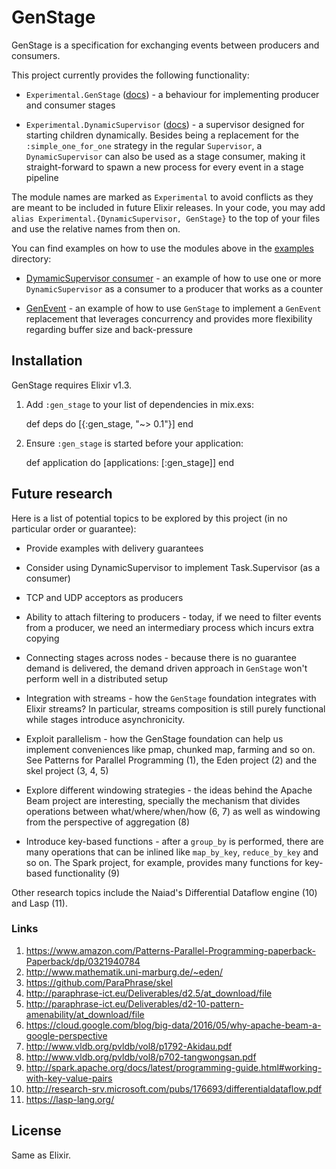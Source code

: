 # GenStage

GenStage is a specification for exchanging events between producers and consumers.

This project currently provides the following functionality:

  * `Experimental.GenStage` ([docs](https://hexdocs.pm/gen_stage/Experimental.GenStage.html)) - a behaviour for implementing producer and consumer stages

  * `Experimental.DynamicSupervisor` ([docs](https://hexdocs.pm/gen_stage/Experimental.DynamicSupervisor.html)) - a supervisor designed for starting children dynamically. Besides being a replacement for the `:simple_one_for_one` strategy in the regular `Supervisor`, a `DynamicSupervisor` can also
  be used as a stage consumer, making it straight-forward to spawn a new process for every
  event in a stage pipeline

The module names are marked as `Experimental` to avoid conflicts as they are meant to be included in future Elixir releases. In your code, you may add `alias Experimental.{DynamicSupervisor, GenStage}` to the top of your files and use the relative names from then on.

You can find examples on how to use the modules above in the [examples](examples) directory:

  * [DymamicSupervisor consumer](examples/dynamic_supervisor_consumer.exs) - an example of how to use one or more `DynamicSupervisor` as a consumer to a producer that works as a counter

  * [GenEvent](examples/gen_event.exs) - an example of how to use `GenStage` to implement a `GenEvent` replacement that leverages concurrency and provides more flexibility regarding buffer size and back-pressure

## Installation

GenStage requires Elixir v1.3.

  1. Add `:gen_stage` to your list of dependencies in mix.exs:

        def deps do
          [{:gen_stage, "~> 0.1"}]
        end

  2. Ensure `:gen_stage` is started before your application:

        def application do
          [applications: [:gen_stage]]
        end

## Future research

Here is a list of potential topics to be explored by this project (in no particular order or guarantee):

  * Provide examples with delivery guarantees

  * Consider using DynamicSupervisor to implement Task.Supervisor (as a consumer)

  * TCP and UDP acceptors as producers

  * Ability to attach filtering to producers - today, if we need to filter events from a producer, we need an intermediary process which incurs extra copying

  * Connecting stages across nodes - because there is no guarantee demand is delivered, the demand driven approach in `GenStage` won't perform well in a distributed setup

  * Integration with streams - how the `GenStage` foundation integrates with Elixir streams? In particular, streams composition is still purely functional while stages introduce asynchronicity.

  * Exploit parallelism - how the GenStage foundation can help us implement conveniences like pmap, chunked map, farming and so on. See Patterns for Parallel Programming (1), the Eden project (2) and the skel project (3, 4, 5)

  * Explore different windowing strategies - the ideas behind the Apache Beam project are interesting, specially the mechanism that divides operations between what/where/when/how (6, 7) as well as windowing from the perspective of aggregation (8)

  * Introduce key-based functions - after a `group_by` is performed, there are many operations that can be inlined like `map_by_key`, `reduce_by_key` and so on. The Spark project, for example, provides many functions for key-based functionality (9)

Other research topics include the Naiad's Differential Dataflow engine (10) and Lasp (11).

### Links

  1.  https://www.amazon.com/Patterns-Parallel-Programming-paperback-Paperback/dp/0321940784
  2.  http://www.mathematik.uni-marburg.de/~eden/
  3.  https://github.com/ParaPhrase/skel
  4.  http://paraphrase-ict.eu/Deliverables/d2.5/at_download/file
  5.  http://paraphrase-ict.eu/Deliverables/d2-10-pattern-amenability/at_download/file
  6.  https://cloud.google.com/blog/big-data/2016/05/why-apache-beam-a-google-perspective
  7.  http://www.vldb.org/pvldb/vol8/p1792-Akidau.pdf
  8.  http://www.vldb.org/pvldb/vol8/p702-tangwongsan.pdf
  9.  http://spark.apache.org/docs/latest/programming-guide.html#working-with-key-value-pairs
  10. http://research-srv.microsoft.com/pubs/176693/differentialdataflow.pdf
  11. https://lasp-lang.org/

## License

Same as Elixir.
